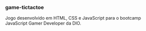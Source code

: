 ### game-tictactoe

Jogo desenvolvido em HTML, CSS e JavaScript para o bootcamp JavaScript Gamer Developer da DIO.
